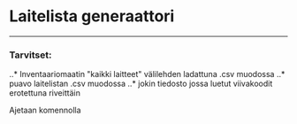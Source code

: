 # Laitelista generaattori

***

### Tarvitset:

..* Inventaariomaatin "kaikki laitteet" välilehden ladattuna .csv muodossa
..* puavo laitelistan .csv muodossa
..* jokin tiedosto jossa luetut viivakoodit erotettuna riveittäin

Ajetaan komennolla 
